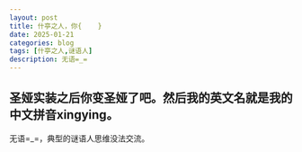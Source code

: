 ```yaml
---
layout: post
title: 什亭之人，你{    }
date: 2025-01-21
categories: blog
tags: [什亭之人,谜语人]
description: 无语=_=
---
```

圣娅实装之后你变圣娅了吧。然后我的英文名就是我的中文拼音xingying。
-----
无语=_=，典型的谜语人思维没法交流。